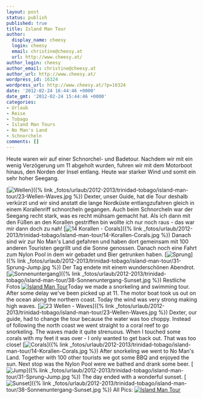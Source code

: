 ```yaml
---
layout: post
status: publish
published: true
title: Island Man Tour
author:
  display_name: cheesy
  login: cheesy
  email: christine@cheesy.at
  url: http://www.cheesy.at/
author_login: cheesy
author_email: christine@cheesy.at
author_url: http://www.cheesy.at/
wordpress_id: 16324
wordpress_url: http://www.cheesy.at/?p=16324
date: '2012-02-24 16:44:46 +0000'
date_gmt: '2012-02-24 15:44:46 +0000'
categories:
- Urlaub
- Reise
- Tobago
- Island Man Tours
- No Man's Land
- Schnorcheln
comments: []
---
```

<!--:de-->Heute waren wir auf einer Schnorchel- und Badetour. Nachdem wir mit ein wenig Verzögerung um 11 abgeholt wurden, fuhren wir mit dem Motorboot hinaus, den Norden der Insel entlang. Heute war starker Wind und somit ein sehr hoher Seegang.
[![](http://www.cheesy.at/wp-content/uploads/23-Wellen-Waves-224x300.jpg "Wellen")]({% link _fotos/urlaub/2012-2013/trinidad-tobago/island-man-tour/23-Wellen-Waves.jpg %})
Dexter, unser Guide, hat die Tour deshalb verkürzt und wir sind anstatt die lange Nordküste entlangzufahren gleich in einem Korallenriff schnorcheln gegangen. Auch beim Schnorcheln war der Seegang recht stark, was es recht mühsam gemacht hat. Als ich dann mit den Füßen an den Korallen gestriffen bin wollte ich nur noch raus - das war mir dann doch zu nah!
[![](http://www.cheesy.at/wp-content/uploads/14-Korallen-Corals-300x224.jpg "14 Korallen - Corals")]({% link _fotos/urlaub/2012-2013/trinidad-tobago/island-man-tour/14-Korallen-Corals.jpg %})
Danach sind wir zur No Man's Land gefahren und haben dort gemeinsam mit 100 anderen Touristen gegrillt und die Sonne genossen. Danach noch eine Fahrt zum Nylon Pool in dem wir gebadet und Bier getrunken haben.
[![](http://www.cheesy.at/wp-content/uploads/31-Sprung-Jump-300x224.jpg "Sprung")]({% link _fotos/urlaub/2012-2013/trinidad-tobago/island-man-tour/31-Sprung-Jump.jpg %})
Der Tag endete mit einem wunderschönen Abendrot.
[![](http://www.cheesy.at/wp-content/uploads/38-Sonnenuntergang-Sunset-300x225.jpg "Sonnenuntergang")]({% link _fotos/urlaub/2012-2013/trinidad-tobago/island-man-tour/38-Sonnenuntergang-Sunset.jpg %})
Restliche Fotos
[![](http://www.cheesy.at/wp-content/uploads/thumb20.jpg "Island Man Tour")](http://www.cheesy.at/fotos/urlaub/trinidad-tobago/island-man-tour/)<!--:--><!--:en-->Today we made a snorkeling and swimming tour. After some delay we've been picked up at 11. The motor boat took us out on the ocean along the northern coast. Today the wind was very strong making high waves.
[![](http://www.cheesy.at/wp-content/uploads/23-Wellen-Waves-224x300.jpg "23 Wellen - Waves")]({% link _fotos/urlaub/2012-2013/trinidad-tobago/island-man-tour/23-Wellen-Waves.jpg %})
Dexter, our guide, had to change the tour because the water was too choppy. Instead of following the north coast we went straight to a coral reef to go snorkeling. The waves made it quite strenuous. When I touched some corals with my feet it was over - I only wanted to get back out. That was too close!
[![](http://www.cheesy.at/wp-content/uploads/14-Korallen-Corals-300x224.jpg "Corals")]({% link _fotos/urlaub/2012-2013/trinidad-tobago/island-man-tour/14-Korallen-Corals.jpg %})
After snorkeling we went to No Man's Land. Together with 100 other tourists we got some BBQ and enjoyed the sun. Next stop was the Nylon Pool were we bathed and drank some beer.
[![](http://www.cheesy.at/wp-content/uploads/31-Sprung-Jump-300x224.jpg "Jump")]({% link _fotos/urlaub/2012-2013/trinidad-tobago/island-man-tour/31-Sprung-Jump.jpg %})
The day ended with a wonderful sunset.
[![](http://www.cheesy.at/wp-content/uploads/38-Sonnenuntergang-Sunset-300x225.jpg "Sunset")]({% link _fotos/urlaub/2012-2013/trinidad-tobago/island-man-tour/38-Sonnenuntergang-Sunset.jpg %})
All Pics:
[![](http://www.cheesy.at/wp-content/uploads/thumb20.jpg "Island Man Tour")](http://www.cheesy.at/en/fotos/urlaub/trinidad-tobago/island-man-tour/)<!--:-->

